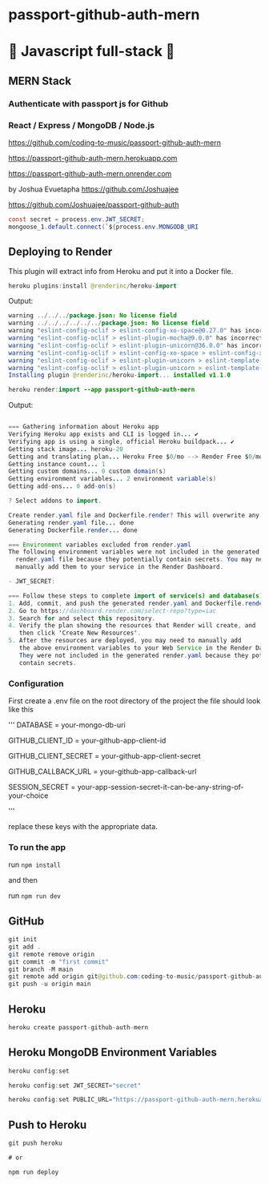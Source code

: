# passport-github-auth-mern

# 🚀 Javascript full-stack 🚀

## MERN Stack

### Authenticate with passport js for Github

### React / Express / MongoDB / Node.js

https://github.com/coding-to-music/passport-github-auth-mern

https://passport-github-auth-mern.herokuapp.com

https://passport-github-auth-mern.onrender.com

by Joshua Evuetapha https://github.com/Joshuajee

https://github.com/Joshuajee/passport-github-auth

```java
const secret = process.env.JWT_SECRET;
mongoose_1.default.connect(`${process.env.MONGODB_URI
```

## Deploying to Render

This plugin will extract info from Heroku and put it into a Docker file.

```java
heroku plugins:install @renderinc/heroku-import
```

Output:

```java
warning ../../../package.json: No license field
warning ../../../../../../package.json: No license field
warning "eslint-config-oclif > eslint-config-xo-space@0.27.0" has incorrect peer dependency "eslint@>=7.20.0".
warning "eslint-config-oclif > eslint-plugin-mocha@9.0.0" has incorrect peer dependency "eslint@>=7.0.0".
warning "eslint-config-oclif > eslint-plugin-unicorn@36.0.0" has incorrect peer dependency "eslint@>=7.32.0".
warning "eslint-config-oclif > eslint-config-xo-space > eslint-config-xo@0.35.0" has incorrect peer dependency "eslint@>=7.20.0".
warning "eslint-config-oclif > eslint-plugin-unicorn > eslint-template-visitor@2.3.2" has incorrect peer dependency "eslint@>=7.0.0".
warning "eslint-config-oclif > eslint-plugin-unicorn > eslint-template-visitor > @babel/eslint-parser@7.16.3" has incorrect peer dependency "eslint@^7.5.0 || ^8.0.0".
Installing plugin @renderinc/heroku-import... installed v1.1.0
```

```java
heroku render:import --app passport-github-auth-mern
```

Output:

```java

=== Gathering information about Heroku app
Verifying Heroku app exists and CLI is logged in... ✔️
Verifying app is using a single, official Heroku buildpack... ✔️
Getting stack image... heroku-20
Getting and translating plan... Heroku Free $0/mo --> Render Free $0/mo
Getting instance count... 1
Getting custom domains... 0 custom domain(s)
Getting environment variables... 2 environment variable(s)
Getting add-ons... 0 add-on(s)

? Select addons to import.

Create render.yaml file and Dockerfile.render? This will overwrite any existing files with the same name. (y/n): y
Generating render.yaml file... done
Generating Dockerfile.render... done

=== Environment variables excluded from render.yaml
The following environment variables were not included in the generated
  render.yaml file because they potentially contain secrets. You may need to
  manually add them to your service in the Render Dashboard.

- JWT_SECRET:

=== Follow these steps to complete import of service(s) and database(s) to Render
1. Add, commit, and push the generated render.yaml and Dockerfile.render to GitHub or GitLab.
2. Go to https://dashboard.render.com/select-repo?type=iac
3. Search for and select this repository.
4. Verify the plan showing the resources that Render will create, and
   then click 'Create New Resources'.
5. After the resources are deployed, you may need to manually add
   the above environment variables to your Web Service in the Render Dashboard.
   They were not included in the generated render.yaml because they potentially
   contain secrets.
```

### Configuration

First create a .env file on the root directory of the project the file should look like this

'''
DATABASE = your-mongo-db-uri

GITHUB_CLIENT_ID = your-github-app-client-id

GITHUB_CLIENT_SECRET = your-github-app-client-secret

GITHUB_CALLBACK_URL = your-github-app-callback-url

SESSION_SECRET = your-app-session-secret-it-can-be-any-string-of-your-choice

'''

replace these keys with the appropriate data.

### To run the app

run
`npm install`

and then

run `npm run dev`

## GitHub

```java
git init
git add .
git remote remove origin
git commit -m "first commit"
git branch -M main
git remote add origin git@github.com:coding-to-music/passport-github-auth-mern.git
git push -u origin main
```

## Heroku

```java
heroku create passport-github-auth-mern

```

## Heroku MongoDB Environment Variables

```java
heroku config:set

heroku config:set JWT_SECRET="secret"

heroku config:set PUBLIC_URL="https://passport-github-auth-mern.herokuapp.com"
```

## Push to Heroku

```java
git push heroku

# or

npm run deploy
```
